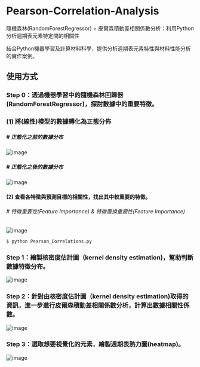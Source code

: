 # Pearson-Correlation-Analysis
隨機森林(RandomForestRegressor) + 皮爾森積動差相關係數分析：利用Python分析週期表元素特定間的相關性

結合Python機器學習及計算材料科學，提供分析週期表元素特性與材料性能分析的實作案例。

## 使用方式

### Step 0：透過機器學習中的隨機森林回歸器(RandomForestRegressor)，探討數據中的重要特徵。
### (1) 將(線性)模型的數據轉化為正態分佈
##### # 正態化之前的數據分布
![image](https://user-images.githubusercontent.com/111637364/189491387-c191bff2-8be3-47a2-97eb-56bcf85fb223.png)

##### # 正態化之後的數據分布
![image](https://user-images.githubusercontent.com/111637364/189491407-1965d4f3-d475-4d6d-b25d-431c476a8f51.png)

#### (2) 查看各特徵與預測目標的相關性，找出其中較重要的特徵。
###### # 特徵重要性(Feature Importance) & 特徵置換重要性(Feature Importance)
![image](https://user-images.githubusercontent.com/111637364/189491654-6fbd1db2-4415-4b94-b331-4ab56dc53bd0.png)

```
$ python Pearson_Correlations.py
```
### Step 1：繪製核密度估計圖（kernel density estimation)，幫助判斷數據特徵分布。
![image](https://user-images.githubusercontent.com/111637364/188358075-2f956fe1-fe1e-4da6-a834-c20a34c09b70.png)

### Step 2：針對由核密度估計圖（kernel density estimation)取得的資訊，進一步進行皮爾森積動差相關係數分析，計算出數據相關性係數。
![image](https://user-images.githubusercontent.com/111637364/188369720-b1ef8227-b95b-4290-a940-de9e0ea582f0.png)

### Step 3：選取想要視覺化的元素，繪製週期表熱力圖(heatmap)。
![image](https://user-images.githubusercontent.com/111637364/188358128-3a75d0a4-96de-453b-bba3-3cc92ad348d6.png)
